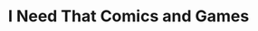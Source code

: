 ---
title: "I Need That Comics and Games"
url: /chatham/i-need-that-comics-and-games/
shop: Bücher
---